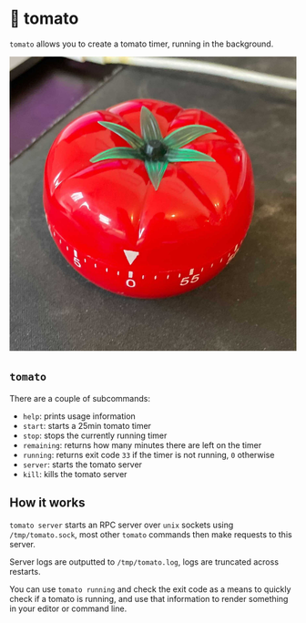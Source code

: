 # 🍅 tomato

`tomato` allows you to create a tomato timer, running in the background.

![tomato](images/tomato.jpg)

## `tomato`

There are a couple of subcommands:

- `help`: prints usage information
- `start`: starts a 25min tomato timer
- `stop`: stops the currently running timer
- `remaining`: returns how many minutes there are left on the timer
- `running`: returns exit code `33` if the timer is not running, `0` otherwise
- `server`: starts the tomato server
- `kill`: kills the tomato server

## How it works

`tomato server` starts an RPC server over `unix` sockets using
`/tmp/tomato.sock`, most other `tomato` commands then make requests to this
server.

Server logs are outputted to `/tmp/tomato.log`, logs are truncated across
restarts.

You can use `tomato running` and check the exit code as a means to quickly
check if a tomato is running, and use that information to render something in
your editor or command line.
